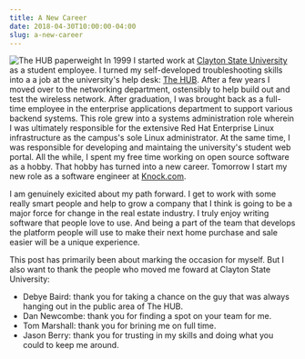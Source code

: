 ```yaml
---
title: A New Career
date: 2018-04-30T10:00:00-04:00
slug: a-new-career
---
```


![The HUB paperweight](/assets/2018/04/30/a-new-career/thehub.jpg#float-right)
In 1999 I started work at [Clayton State University](http://clayton.edu) as
a student employee. I turned my self-developed troubleshooting skills into a
a job at the university's help desk: [The HUB](http://www.clayton.edu/hub).
After a few years I moved over to the networking department, ostensibly to
help build out and test the wireless network. After graduation, I was brought
back as a full-time employee in the enterprise applications department to support
various backend systems. This role grew into a systems administration role
wherein I was ultimately responsible for the extensive Red Hat Enterprise Linux
infrastructure as the campus's sole Linux administrator. At the same time, I was
responsible for developing and maintaing the university's student web portal.
All the while, I spent my free time working on open source software as a hobby.
That hobby has turned into a new career. Tomorrow I start my new role as a
software engineer at [Knock.com](https://knock.com).

I am genuinely exicited about my path forward. I get to work with some really
smart people and help to grow a company that I think is going to be a major
force for change in the real estate industry. I truly enjoy writing software
that people love to use. And being a part of the team that develops the platform
people will use to make their next home purchase and sale easier will be a
unique experience.

This post has primarily been about marking the occasion for myself. But I also
want to thank the people who moved me foward at Clayton State University:

+ Debye Baird: thank you for taking a chance on the guy that was always hanging
out in the public area of The HUB.
+ Dan Newcombe: thank you for finding a spot on your team for me.
+ Tom Marshall: thank you for brining me on full time.
+ Jason Berry: thank you for trusting in my skills and doing what you could
to keep me around.
